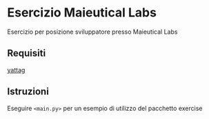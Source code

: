 # Esercizio Maieutical Labs
Esercizio per posizione sviluppatore presso Maieutical Labs

## Requisiti ##
[yattag](https://pypi.org/project/yattag/)

## Istruzioni ##
Eseguire `<main.py>` per un esempio di utilizzo del pacchetto exercise
